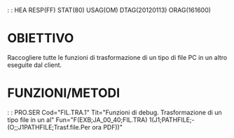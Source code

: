  :  : HEA RESP(FF) STAT(80) USAG(OM) DTAG(20120113) ORAG(161600)

# OBIETTIVO
Raccogliere tutte le funzioni di trasformazione di un tipo di file PC in un altro eseguite dal client.
# FUNZIONI/METODI

 :  : PRO.SER Cod="FIL.TRA.1" Tit="Funzioni di debug. Trasformazione di un tipo file in un al" Fun="F(EXB;JA_00_40;FIL.TRA) 1(J1;PATHFILE;-(O;;J1PATHFILE;Trasf.file.Per ora PDF))"


